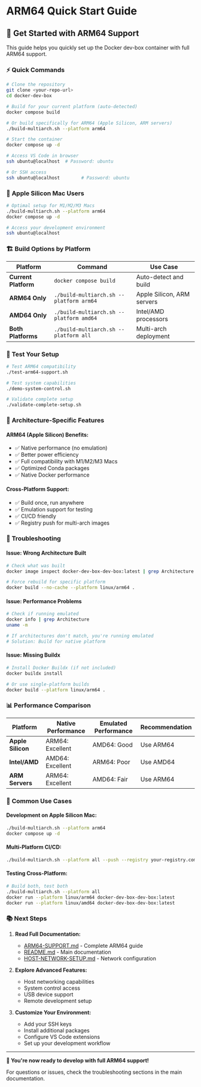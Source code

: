 # ARM64 Quick Start Guide

## 🚀 **Get Started with ARM64 Support**

This guide helps you quickly set up the Docker dev-box container with full ARM64 support.

### ⚡ **Quick Commands**

```bash
# Clone the repository
git clone <your-repo-url>
cd docker-dev-box

# Build for your current platform (auto-detected)
docker compose build

# Or build specifically for ARM64 (Apple Silicon, ARM servers)
./build-multiarch.sh --platform arm64

# Start the container
docker compose up -d

# Access VS Code in browser
ssh ubuntu@localhost  # Password: ubuntu

# Or SSH access
ssh ubuntu@localhost        # Password: ubuntu
```

### 🍎 **Apple Silicon Mac Users**

```bash
# Optimal setup for M1/M2/M3 Macs
./build-multiarch.sh --platform arm64
docker compose up -d

# Access your development environment
ssh ubuntu@localhost
```

### 🏗️ **Build Options by Platform**

| Platform | Command | Use Case |
|----------|---------|----------|
| **Current Platform** | `docker compose build` | Auto-detect and build |
| **ARM64 Only** | `./build-multiarch.sh --platform arm64` | Apple Silicon, ARM servers |
| **AMD64 Only** | `./build-multiarch.sh --platform amd64` | Intel/AMD processors |
| **Both Platforms** | `./build-multiarch.sh --platform all` | Multi-arch deployment |

### 🧪 **Test Your Setup**

```bash
# Test ARM64 compatibility
./test-arm64-support.sh

# Test system capabilities  
./demo-system-control.sh

# Validate complete setup
./validate-complete-setup.sh
```

### 🔧 **Architecture-Specific Features**

#### **ARM64 (Apple Silicon) Benefits:**
- ✅ Native performance (no emulation)
- ✅ Better power efficiency
- ✅ Full compatibility with M1/M2/M3 Macs
- ✅ Optimized Conda packages
- ✅ Native Docker performance

#### **Cross-Platform Support:**
- ✅ Build once, run anywhere
- ✅ Emulation support for testing
- ✅ CI/CD friendly
- ✅ Registry push for multi-arch images

### 🚨 **Troubleshooting**

#### **Issue: Wrong Architecture Built**
```bash
# Check what was built
docker image inspect docker-dev-box-dev-box:latest | grep Architecture

# Force rebuild for specific platform
docker build --no-cache --platform linux/arm64 .
```

#### **Issue: Performance Problems**
```bash
# Check if running emulated
docker info | grep Architecture
uname -m

# If architectures don't match, you're running emulated
# Solution: Build for native platform
```

#### **Issue: Missing Buildx**
```bash
# Install Docker Buildx (if not included)
docker buildx install

# Or use single-platform builds
docker build --platform linux/arm64 .
```

### 📊 **Performance Comparison**

| Platform | Native Performance | Emulated Performance | Recommendation |
|----------|-------------------|----------------------|----------------|
| **Apple Silicon** | ARM64: Excellent | AMD64: Good | Use ARM64 |
| **Intel/AMD** | AMD64: Excellent | ARM64: Poor | Use AMD64 |
| **ARM Servers** | ARM64: Excellent | AMD64: Fair | Use ARM64 |

### 🎯 **Common Use Cases**

#### **Development on Apple Silicon Mac:**
```bash
./build-multiarch.sh --platform arm64
docker compose up -d
```

#### **Multi-Platform CI/CD:**
```bash
./build-multiarch.sh --platform all --push --registry your-registry.com
```

#### **Testing Cross-Platform:**
```bash
# Build both, test both
./build-multiarch.sh --platform all
docker run --platform linux/arm64 docker-dev-box-dev-box:latest
docker run --platform linux/amd64 docker-dev-box-dev-box:latest
```

### 📚 **Next Steps**

1. **Read Full Documentation:**
   - [ARM64-SUPPORT.md](./ARM64-SUPPORT.md) - Complete ARM64 guide
   - [README.md](./README.md) - Main documentation
   - [HOST-NETWORK-SETUP.md](./HOST-NETWORK-SETUP.md) - Network configuration

2. **Explore Advanced Features:**
   - Host networking capabilities
   - System control access
   - USB device support
   - Remote development setup

3. **Customize Your Environment:**
   - Add your SSH keys
   - Install additional packages
   - Configure VS Code extensions
   - Set up your development workflow

---

**🎉 You're now ready to develop with full ARM64 support!**

For questions or issues, check the troubleshooting sections in the main documentation.
